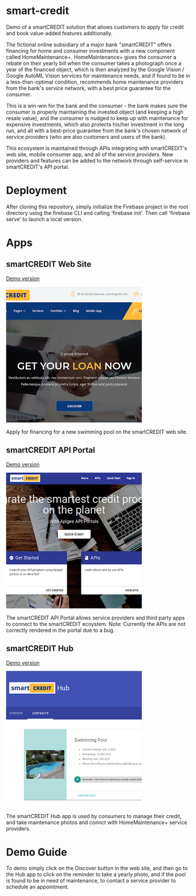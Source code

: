 # smart-credit
Demo of a smartCREDIT solution that allows customers to apply for credit and book value-added features additionally.

The fictional online subsidiary of a major bank "smartCREDIT" offers financing for home and consumer investments with a new component called HomeMaintenance+.  HomeMaintenance+ gives the consumer a rebate on their yearly bill when the consumer takes a photograph once a year of the financed object, which is then analyzed by the Google Vision / Google AutoML Vision services for maintenance needs, and if found to be in a less-than-optimal condition, recommends home maintenance providers from the bank's service network, with a best price guarantee for the consumer.

This is a win-win for the bank and the consumer - the bank makes sure the consumer is properly maintaining the invested object (and keeping a high resale value), and the consumer is nudged to keep up with maintenance for expensive investments, which also protects his/her investment in the long run, and all with a best-price guarantee from the bank's chosen network of service providers (who are also customers and users of the bank).

This ecosystem is maintained through APIs integrating with smartCREDIT's web site, mobile consumer app, and all of the service providers.  New providers and features can be added to the network through self-service in smartCREDIT's API portal.

# Deployment
After cloning this repository, simply initialize the Firebase project in the root directory using the firebase CLI and calling 'firebase init'.  Then call 'firebase serve' to launch a local version.

# Apps

## smartCREDIT Web Site
[Demo version](https://smart-credit-cfc36.firebaseapp.com/)

![smartCREDIT Web Site](images/credit-web.png)

Apply for financing for a new swimming pool on the smartCREDIT web site.

## smartCREDIT API Portal
[Demo version](https://tyayers-eval-smartcreditportal.apigee.io/)

![smartCREDIT API Portal](images/credit-api-portal.png)

The smartCREDIT API Portal allows service providers and third party apps to connect to the smartCREDIT ecoystem. Note: Currently the APIs are not correctly rendered in the portal due to a bug.

## smartCREDIT Hub

[Demo version](https://smart-credit-cfc36.firebaseapp.com/app)

![smartCREDIT Hub](images/credit-hub.png)

The smartCREDIT Hub app is used by consumers to manage their credit, and take maintenance photos and connct with HomeMaintenance+ service providers.

# Demo Guide
To demo simply click on the Discover button in the web site, and then go to the Hub app to click on the reminder to take a yearly photo, and if the pool is found to be in need of maintenance, to contact a service provider to schedule an appointment.
